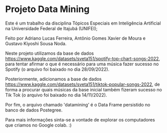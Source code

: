 # Projeto Data Mining
Este é um trabalho da disciplina Tópicos Especiais em Inteligência Artificial na Universidade Federal de Itajubá (UNIFEI);

Feito por Adriano Lucas Ferreira, Antônio Gomes Xavier de Moura e Gustavo Kiyoshi Sousa Noda.

Neste projeto utilizamos da base de dados https://www.kaggle.com/datasets/sveta151/spotify-top-chart-songs-2022, para tentar afirmar o que é necessário para uma música fazer sucesso no Spotify (o arquivo foi baixado no dia 28/09/2022).

Posteriormente, adicionamos a base de dados https://www.kaggle.com/datasets/sveta151/tiktok-popular-songs-2022, de forma a procurar quais músicas da base inicial também fizeram sucesso no Tik Tok (o arquivo foi baixado no dia 14/11/2022).

Por fim, o arquivo chamado 'datamining' é o Data Frame persistido no banco de dados Postegree.

Para mais informações sinta-se a vontade de explorar os computadores que criamos no Google colab. :)
